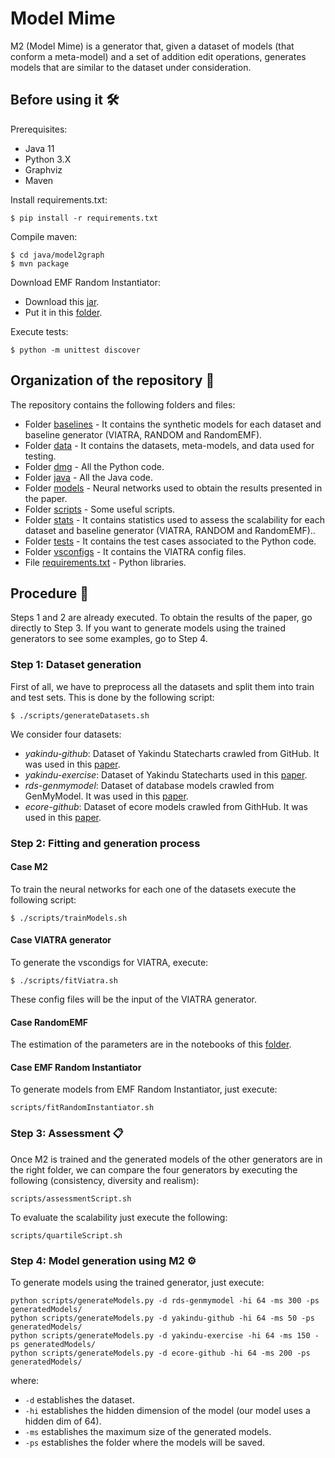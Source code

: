 # Model Mime

M2 (Model Mime) is a generator that, given a dataset of models (that conform a meta-model) and a set of addition edit operations, generates models that are similar to the dataset under consideration. 

## Before using it 🛠️

Prerequisites:

* Java 11
* Python 3.X
* Graphviz
* Maven

Install requirements.txt:

```
$ pip install -r requirements.txt
```

Compile maven:

```
$ cd java/model2graph
$ mvn package
```

Download EMF Random Instantiator: 
* Download this [jar](https://drive.google.com/file/d/1rTuxpTZOcrDLxWjXw0Gln4dcdgdqJ2Hq/view?usp=sharing).
* Put it in this [folder](https://github.com/Antolin1/DMG-Python/tree/main/java/randomInstantiator).

Execute tests:

```
$ python -m unittest discover
```

## Organization of the repository 📌

The repository contains the following folders and files:

* Folder [baselines](https://github.com/Antolin1/DMG-Python/tree/main/baselines) - It contains the synthetic models for each dataset and baseline generator (VIATRA, RANDOM and RandomEMF).
* Folder [data](https://github.com/Antolin1/DMG-Python/tree/main/data) - It contains the datasets, meta-models, and data used for testing.
* Folder [dmg](https://github.com/Antolin1/DMG-Python/tree/main/dmg) - All the Python code.
* Folder [java](https://github.com/Antolin1/DMG-Python/tree/main/java) - All the Java code.
* Folder [models](https://github.com/Antolin1/DMG-Python/tree/main/models) - Neural networks used to obtain the results presented in the paper.
* Folder [scripts](https://github.com/Antolin1/DMG-Python/tree/main/scripts) - Some useful scripts.
* Folder [stats](https://github.com/Antolin1/DMG-Python/tree/main/stats) - It contains statistics used to assess the scalability for each dataset and baseline generator (VIATRA, RANDOM and RandomEMF)..
* Folder [tests](https://github.com/Antolin1/DMG-Python/tree/main/tests) - It contains the test cases associated to the Python code.
* Folder [vsconfigs](https://github.com/Antolin1/DMG-Python/tree/main/vsconfigs) - It contains the VIATRA config files. 
* File [requirements.txt](https://github.com/Antolin1/DMG-Python/blob/main/requirements.txt) - Python libraries.

## Procedure 🚀

Steps 1 and 2 are already executed. To obtain the results of the paper, go directly to Step 3. If you want to generate models using the trained generators to see some examples, go to Step 4.

### Step 1: Dataset generation

First of all, we have to preprocess all the datasets and split them into train and test sets. This is done by the following script:

```
$ ./scripts/generateDatasets.sh
```

We consider four datasets:

* *yakindu-github*: Dataset of Yakindu Statecharts crawled from GitHub. It was used in this [paper](http://sanchezcuadrado.es/papers/models21-realistic-model-generators.pdf).
* *yakindu-exercise*: Dataset of Yakindu Statecharts used in this [paper](https://link.springer.com/article/10.1007/s10270-021-00884-z).
* *rds-genmymodel*: Dataset of database models crawled from GenMyModel. It was used in this [paper](http://sanchezcuadrado.es/papers/models21-realistic-model-generators.pdf).
* *ecore-github*: Dataset of ecore models crawled from GithHub. It was used in this [paper](http://sanchezcuadrado.es/papers/models21-realistic-model-generators.pdf).

### Step 2: Fitting and generation process

#### Case M2

To train the neural networks for each one of the datasets execute the following script:

```
$ ./scripts/trainModels.sh 
```

#### Case VIATRA generator

To generate the vscondigs for VIATRA, execute:

```
$ ./scripts/fitViatra.sh 
```

These config files will be the input of the VIATRA generator.

#### Case RandomEMF

The estimation of the parameters are in the notebooks of this [folder](https://github.com/Antolin1/DMG-Python/tree/main/notebooks/randomEMF).

#### Case EMF Random Instantiator

To generate models from EMF Random Instantiator, just execute:

```
scripts/fitRandomInstantiator.sh
```

### Step 3: Assessment 📋

Once M2 is trained and the generated models of the other generators are in the right folder, we can compare the four generators by executing the following (consistency, diversity and realism):

```
scripts/assessmentScript.sh 
```

To evaluate the scalability just execute the following:

```
scripts/quartileScript.sh
```

### Step 4: Model generation using M2 ⚙️

To generate models using the trained generator, just execute:

```
python scripts/generateModels.py -d rds-genmymodel -hi 64 -ms 300 -ps generatedModels/
python scripts/generateModels.py -d yakindu-github -hi 64 -ms 50 -ps generatedModels/
python scripts/generateModels.py -d yakindu-exercise -hi 64 -ms 150 -ps generatedModels/
python scripts/generateModels.py -d ecore-github -hi 64 -ms 200 -ps generatedModels/
```

where:
* `-d` establishes the dataset.
* `-hi` establishes the hidden dimension of the model (our model uses a hidden dim of 64).
* `-ms` establishes the maximum size of the generated models.
* `-ps` establishes the folder where the models will be saved.





